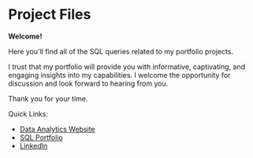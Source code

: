 # Project Files
**Welcome!**

Here you'll find all of the SQL queries related to my portfolio projects.

I trust that my portfolio will provide you with informative, captivating, and engaging insights into my capabilities. 
I welcome the opportunity for discussion and look forward to hearing from you.

Thank you for your time.

Quick Links:
* [Data Analytics Website](https://phelpsbp.github.io)
* [SQL Portfolio](https://github.com/phelpsbp/Project-Files/tree/main/SQL)
* [LinkedIn](https://www.linkedin.com/in/brittany-everette/)
